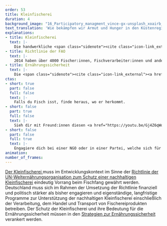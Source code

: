 ```yaml
---
order: 53
title: Kleinfischerei
duration: 4
background_image: "16_Participatory_managment_vince-gx-unsplash_xoairb_fkengg.webp#4cd4ff"
text_translation: 'Wie bekämpfen wir Armut und Hunger in den Küstenregionen dieser Welt? a) indem wir betonen, dass lokale Fischer:innen und ihre Lebensgrundlagen geschützt werden müssten b) indem wir lokale Fischer:innen und ihre Lebensgrundlage schützen'
explanations:
- title: Kleinfischerei
  text: |-
    Die handwerkliche <span class="sidenote"><cite class="icon-link_external"><a href="https://fair-oceans.info/unsere-themen/kleinfischerei/" target="_blank" rel="noopener">"Kleinfischerei" / fair oceans</a></cite><span>Klein- und Substistenzfischerei </span></span>ist tatsächlich ganz schön groß – nicht, wenn man auf die Fangmengen schaut, aber sehr wohl, was die Zahl der involvierten Menschen betrifft: satte <span class="sidenote"><cite class="icon-link_external"><a href="https://www.fao.org/policy-support/policy-themes/sustainable-small-scale-fisheries/en/" target="_blank" rel="noopener">"Sustainable Small-Scale Fisheries" / FAO</a></cite><span>90%</span></span> der weltweit in der <span class="expander"><span class="trigger">Capture-Fischerei</span><span class="info">dafür gibt es offenbar kein deutsches Wort – gemeint ist: Aller Fang von Meereslebewesen, die nicht aus Aquakultur stammen</span></span> beschäftigten 120 Millionen Menschen sind Kleinfischer:innen. Klein ist also lediglich der jeweilige lokale Umfang: Es wird mit kleinen Booten oder gar ganz ohne gefischt, in Zusammenhängen innerhalb einer oder weniger Familien, mit Fangmethoden, die oft wesentlich <span class="expander"><span class="trigger">weniger Schaden anrichten als die der industriellen Fischerei,</span><span class="info"><a href="https://www.wwf.de/themen-projekte/meere-kuesten/fischerei/ueberfischung/fischereimethoden" target="_blank">zum Beispiel</a> Reusen, Angelruten, Harpunen und das <a href="https://www.deepwave.org/haenyeo-die-meeresfrauen-suedkoreas/" target="_blank">händische Sammeln</a> von Muscheln und Schnecken</span></span> und lediglich für die Selbstversorgung, das ist mit Subsistenzfischerei gemeint. Damit ist diese Art der Fischerei ein riesiger Sektor des globalen Arbeitsmarkts, ein massiver Pfeiler für die Ernährungssicherheit und das auskömmliche Leben von Küstengemeinschaften und zugleich ein wichtiger Beitrag zum nachhaltigen Umgang mit den Ozeanen. Es gibt also eine ganze Reihe sehr guter Argumente, dieser Art des Fischens Vorrang vor der industriellen Fischerei einzuräumen.
- title: Richtlinie der FAO
  text: |-
    2014 haben über 4000 Fischer:innen, Fischverarbeiter:innen und andere Beteiligte aus über 120 Ländern gemeinsam darüber nachgedacht, wie sie in Zukunft ihren Lebensunterhalt entlang der Kleinfischerei-Wertschöpfungskette für sich selbst und den Planeten nachhaltig gestalten wollen. Ihre Empfehlungen sind zu einem <span class="sidenote"><cite class="icon-link_external"><a href="https://ssfhub.org/small-scale-fisheries-guidelines#:~:text=The%20Voluntary%20Guidelines%20for,to%20small%2Dscale%20fisheries%20%E2%80%93" target="_blank" rel="noopener">Small-scale Fisheries Guidelines / SSF Hub</a></cite><span>Satz von Leitprinzipien</span></span> zusammengefasst worden: Der 2015 beschlossenen <span class="expander"><span class="trigger">Kleinfischerei-Richtlinie</span><span class="info">Small Scale Fisheries Guidelines, kurz SSF</span></span> der Welternährungsorganisation, dem ersten internationalen Instrument, das sich explizit der Kleinfischerei widmet. 2024 hat es seinen 10. Geburtstag gefeiert, vielleicht mit Luftballons und Torte, sicher aber mit einer durchwachsenen Bilanz. Der volle Name der Richtlinie macht schnell klar, wo die Krux liegt: <i>*Voluntary* Guidelines for Securing Sustainable Small-Scale Fisheries in the Context of Food Security and Poverty Eradication</i> - freiwillig also. Und wenn wir bekanntermaßen selbst in der Umsetzung anderer, verpflichtender internationaler und EU-Rahmenrichtlinien beim Meeresschutz lange nicht so schnell vorankommen, wie wir es müssten, was ist dann von der Umsetzung eines <i>freiwilligen</i> Regelwerks zu erwarten?
- title: Ernährungssicherheit
  text: |-
    Die <span class="sidenote"><cite class="icon-link_external"><a href="https://www.worldbank.org/en/topic/agriculture/brief/food-security-update/what-is-food-security#:~:text=The%20definition%20of%20food,nutritious%20food%20that%20meets" target="_blank" rel="noopener">What is Food Security? / World Bank</a></cite><span>vier Dimensionen</span></span> der Ernährungssicherheit: <span class="expander"><span class="trigger">Verfügbarkeit von Nahrung,</span><span class="info">also ausreichende Produktion, Lagerhaltung oder Handel</span></span> wirtschaftlicher und physischer <span class="expander"><span class="trigger">Zugang zu Nahrung,</span><span class="info">also Erschwinglichkeit und Verfügbarkeit vor Ort für den konkreten Haushalt</span></span> physiologische <span class="expander"><span class="trigger">Verwertbarkeit von Nahrung</span><span class="info">also ausreichender Energie- und Nährstoffgehalt der aufgenommenen Nahrung, begünstigt durch Vielseitigkeit, Zubereitungsweisen etc.</span></span> und Stabilität der anderen drei Dimensionen <span class="expander"><span class="trigger">über Zeit.</span><span class="info">es werden also die anderen Voraussetzungen nicht nur tageweise erfüllt, sondern dauerhaft und planbar - Extremwetter, politische Instabilität, steigende Preise, Verlust von Einkommen können die Ernährungssicherheit bedrohen</span></span> Sind alle vier Kriterien erfüllt, herrscht Ernährungssicherheit. Gerade in Küstennähe leistet die Kleinfischerei weltweit hierzu - und damit auch zum <span class="sidenote"><cite class="icon-link_external"><a href="https://www.bmz.de/de/agenda-2030/sdg-2" target="_blank" rel="noopener">SDG 2: Kein Hunger / BMZ</a></cite><span>Sustainable Development Goal Nr. 2</span></span>, Kein Hunger – einen entscheidenden <span class="expander"><span class="trigger">Beitrag.</span><span class="info">genauer nachzulesen im FAO-Report <a href="https://openknowledge.fao.org/server/api/core/bitstreams/9606f914-a956-4308-84a6-f9771a011960/content" target="_blank">“Illuminating Hidden Harvests”</a>, Kapitel 7, und zu vielen anderen SDGs ebenso (nachzulesen ebenda, in allen anderen Kapiteln).</span></span>
ctas:
- short: true
  part: false
  full: false
  text: |-
    Falls du Fisch isst, finde heraus, wo er herkommt.
- short: false
  part: true
  full: false
  text: |-
    Sieh dir mit Freund:innen diesen <a href="https://youtu.be/Gj4Z6qWoXqA?si=_oqItxkQ0PLYpKrs" target="_blank">Film</a> an zum Thema, wie die Grrundschleppnetzfischerei handwerkliche Fischerei bedroht.
- short: false
  part: false
  full: true
  text: |-
    Engagiere dich bei einer NGO oder in einer Partei, welche sich für den Schutz einer nachhaltigen Kleinfischerei im globalen Süden stark macht, zum Beispiel <a href="https://fair-oceans.info/" target="_blank">dieser</a>.
animation:
number_of_frames:
---
```

[Der Kleinfischerei ](# "Kleinfischerei")muss im Entwicklungskontext im Sinne der [Richtlinie der UN-Welternährungsorganisation zum Schutz einer nachhaltigen Kleinfischerei](# "Richtlinie der FAO") eindeutig Vorrang beim Fischfang gewährt werden. Deutschland muss sich im Rahmen der Umsetzung der Richtlinie finanziell und politisch stärker als bisher engagieren und eigenständige, langfristige Programme zur Unterstützung der nachhaltigen Kleinfischerei einschließlich der Verarbeitung, dem Handel und Transport von Fischereiprodukten betreiben. Der Schutz der Kleinfischerei und ihre Bedeutung für die Ernährungssicherheit müssen in den [Strategien zur Ernährungssicherheit](# "Ernährungssicherheit") verankert werden.
